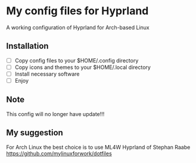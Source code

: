 # My config files for Hyprland

A working configuration of Hyprland for Arch-based Linux

## Installation

- [ ] Copy config files to your $HOME/.config directory
- [ ] Copy icons and themes to your $HOME/.local directory
- [ ] Install necessary software
- [ ] Enjoy

## Note

This config will no longer have update!!!

## My suggestion

For Arch Linux the best choice is to use ML4W Hyprland of Stephan Raabe
https://github.com/mylinuxforwork/dotfiles